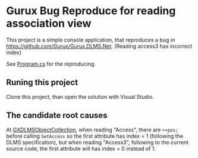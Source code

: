 ﻿# Gurux Bug Reproduce for reading association view

This project is a simple console application,
that reproduces a bug in https://github.com/Gurux/Gurux.DLMS.Net.
(Reading access3 has incorrect index)

See [Program.cs](Program.cs) for the reproducing.

## Runing this project

Clone this project, than open the solution with Visual Studio.

## The candidate root causes

At [GXDLMSObjectCollection](https://github.com/Gurux/Gurux.DLMS.Net/blob/master/Development/Objects/GXDLMSObjectCollection.cs#L455),
when reading "Access", there are `++pos;` before calling `SetAccess` so the first attribute has index = 1
(following the DLMS specification), but when reading "Access3", following to the current source code,
the first attribute will has index = 0 instead of 1.
